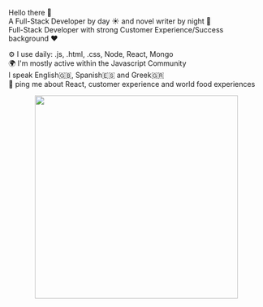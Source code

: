 Hello there 👋 <br>
A Full-Stack Developer by day ☀️ and novel writer by night 🌙 <br>
Full-Stack Developer with strong Customer Experience/Success background ❤️ <br>

⚙️ I use daily: .js, .html, .css, Node, React, Mongo <br>
🌍 I'm mostly active within the Javascript Community <br>
I speak English🇬🇧, Spanish🇪🇸 and Greek🇬🇷 <br>
💬 ping me about React, customer experience and world food experiences <br>

<div id="header" align="center">
  <img src="https://media.giphy.com/media/v1.Y2lkPTc5MGI3NjExY2JpZml1b2c2NGlpemluZG1wd2I1ZXRzeWI1OGJhbzdzZ2J6ZmVhNCZlcD12MV9pbnRlcm5hbF9naWZfYnlfaWQmY3Q9Zw/hpXdHPfFI5wTABdDx9/giphy.gif" width="400"/>
</div>

